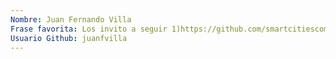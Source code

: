 ```yaml
---
Nombre: Juan Fernando Villa
Frase favorita: Los invito a seguir 1)https://github.com/smartcitiescommunity/Civikmind  2) https://github.com/EL-BID/idbsocialdatapy
Usuario Github: juanfvilla
---
```

